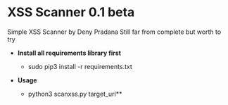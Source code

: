 # XSS Scanner 0.1 beta
Simple XSS Scanner by Deny Pradana
Still far from complete but worth to try

* **Install all requirements library first**
  * sudo pip3 install -r requirements.txt

* **Usage**
  * python3 scanxss.py target_url**
